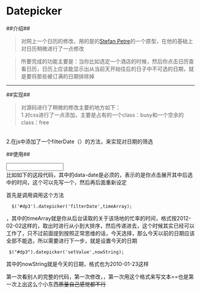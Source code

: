 Datepicker
========

##介绍##
> 对网上一个日历的修改，用的是的[Stefan Petre](http://www.eyecon.ro/bootstrap-datepicker)的一个原型，在他的基础上对日历稍微进行了一点修改


>所要完成的功能主要是：当你比如选定一个酒店的时候，然后你点击日历查看日历，日历上应该能显示出从当前天开始往后的日子中不可选的日期，就是要将那些被订满的日期排除掉
***
##实现##
>对源码进行了稍微的修改主要的地方如下：<br>
1.对css进行了一点添加，主要是占有的一个class：busy和一个空余的class：free
<br>
2.在js中添加了一个filterDate（）的方法，来实现对日期的筛选

##使用##
    <div class="input-append date" id="dp3" data-date="2013-12-01" data-date-format="yyyy-mm-dd">
         <input class="span2" size="16" type="text">
        <span class="add-on"><i class="icon-th"></i></span>
    </div>
比如如下的这段代码，其中的data-date是必须的，表示的是你点击展开其中后选中的时间，这个可以先写一个，然后再后面重新设定<br>

首先是调用调用这个方法<br>

      $('#dp3').datepicker('filterDate',timeArray);
，其中的timeArray就是你从后台读取的关于该场地的忙率的时间，格式按2012-02-02这样的，取出时进行从小到大排序，然后传递进去，这个时候其实已经可以工作了，只不过前面提到按照正常思维的话，今天选择，那么今天以前的日期应该全部不能选，所以需要进行下一步，就是设置今天的日期<br>

     $("#dp3").datepicker('setValue',nowString);
其中的nowString就是今天的日期，格式也为2010-01-23这样<br>

第一次看别人的完整的代码，第一次修改，，第一次用这个格式来写文本==也是第一次上出这么个小东西~~质量自己感觉都不行~~ 